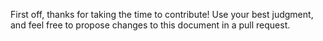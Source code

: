 First off, thanks for taking the time to contribute!
Use your best judgment, and feel free to propose changes to this document in a pull request.
